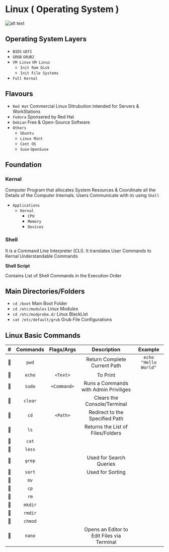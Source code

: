 # Linux ( Operating System )

![alt text](https://cdn.wallpapersafari.com/58/27/Bytxi1.jpg)

<script src="https://cdnjs.cloudflare.com/ajax/libs/js-sequence-diagrams/1.0.6/sequence-diagram-min.js" ></script>

## Operating System Layers

- `BIOS` `UEFI`
- `GRUB` `GRUB2`
- `VM Linux` `VM Linuz`
    - `Init Ram Disk`
    - `Init File Systems`
- `Full Kernal`

## Flavours

- `Red Hat` Commercial Linux Ditrubution intended for Servers & WorkStations
- `Fedora` Sponsered by Red Hat
- `Debian` Free & Open-Source Software
- `Others`
    - `Ubuntu`
    - `Linux Mint`
    - `Cent OS`
    - `Suse` `OpenSuse`

## Foundation

### Kernal

Computer Program that allocates System Resources & Coordinate all the Details of the Computer Internals. Users Communicate with `OS` using `Shell`

- `Applications`
    - `Kernal` 
        - `CPU`
        - `Memory`
        - `Devices`

### Shell

It is a Command Line Interpreter (CLI). It translates User Commands to Kernal Understandable Commands

**Shell Script**

Contains List of Shell Commands in the Execution Order 

## Main Directories/Folders

- `cd /boot` Main Boot Folder
- `cd /etc/modules` Linux Modules
- `cd /etc/modprobe.d/` Linux BlackList
- `cat /etc/default/grub` Grub File Configurations

## Linux Basic Commands

| # | Commands | Flags/Args | Description | Example |
| :-: | :--------: | :----------: | :-----------: | :-------: |
| :orange_book: | `pwd` | | Return Complete Current Path | `echo "Hello World"` |
| :orange_book: | `echo` | `<Text>` | To Print | |
| :orange_book: | `sudo` | `<Command>` | Runs a Commands with Admin Priviliges | |
| :orange_book: | `clear` |  | Clears the Console/Terminal | |
| :orange_book: | `cd` | `<Path>` | Redirect to the Specified Path | |
| :orange_book: | `ls` |  | Returns the List of Files/Folders | |
| :orange_book: | `cat` |  |  | |
| :orange_book: | `less` |  |  | |
| :orange_book: | `grep` |  | Used for Search Queries | |
| :orange_book: | `sort` |  | Used for Sorting | |
| :orange_book: | `mv` |  |  | |
| :orange_book: | `cp` |  |  | |
| :orange_book: | `rm` |  |  | |
| :orange_book: | `mkdir` |  |  | |
| :orange_book: | `rmdir` |  |  | |
| :orange_book: | `chmod` |  |  | |
| :orange_book: | `nano` |  | Opens an Editor to Edit Files via Terminal | |